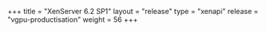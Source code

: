 +++
title = "XenServer 6.2 SP1"
layout = "release"
type = "xenapi"
release = "vgpu-productisation"
weight = 56
+++
